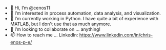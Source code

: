- 👋 Hi, I’m @cenos11
- 👀 I’m interested in process automation, data analysis, and visualization.
- 🌱 I’m currently working in Python. I have quite a bit of experience with MATLAB, but I don't use that as much anymore.
- 💞️ I’m looking to collaborate on ... anything!
- 📫 How to reach me ... LinkedIn: https://www.linkedin.com/in/chris-enos-p-e/

<!---
cenos11/cenos11 is a ✨ special ✨ repository because its `README.md` (this file) appears on your GitHub profile.
You can click the Preview link to take a look at your changes.
--->
